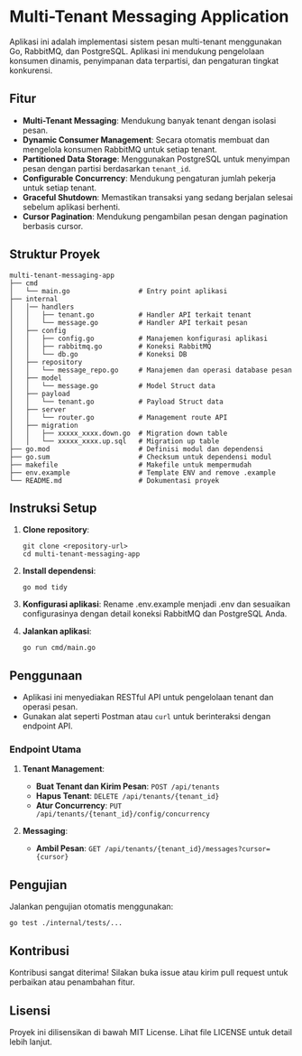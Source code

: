 # Multi-Tenant Messaging Application

Aplikasi ini adalah implementasi sistem pesan multi-tenant menggunakan Go, RabbitMQ, dan PostgreSQL. Aplikasi ini mendukung pengelolaan konsumen dinamis, penyimpanan data terpartisi, dan pengaturan tingkat konkurensi.

## Fitur

- **Multi-Tenant Messaging**: Mendukung banyak tenant dengan isolasi pesan.
- **Dynamic Consumer Management**: Secara otomatis membuat dan mengelola konsumen RabbitMQ untuk setiap tenant.
- **Partitioned Data Storage**: Menggunakan PostgreSQL untuk menyimpan pesan dengan partisi berdasarkan `tenant_id`.
- **Configurable Concurrency**: Mendukung pengaturan jumlah pekerja untuk setiap tenant.
- **Graceful Shutdown**: Memastikan transaksi yang sedang berjalan selesai sebelum aplikasi berhenti.
- **Cursor Pagination**: Mendukung pengambilan pesan dengan pagination berbasis cursor.

## Struktur Proyek

```
multi-tenant-messaging-app
├── cmd
│   └── main.go                 # Entry point aplikasi
├── internal
│   │── handlers
│   │   ├── tenant.go           # Handler API terkait tenant
│   │   └── message.go          # Handler API terkait pesan
│   ├── config
│   │   ├── config.go           # Manajemen konfigurasi aplikasi
│   │   ├── rabbitmq.go         # Koneksi RabbitMQ
│   │   └── db.go               # Koneksi DB
│   ├── repository
│   │   └── message_repo.go     # Manajemen dan operasi database pesan
│   ├── model
│   │   └── message.go          # Model Struct data
│   ├── payload
│   │   └── tenant.go           # Payload Struct data
│   ├── server
│   │   └── router.go           # Management route API
│   ├── migration
│   │   ├── xxxxx_xxxx.down.go  # Migration down table
│   │   └── xxxxx_xxxx.up.sql   # Migration up table
├── go.mod                      # Definisi modul dan dependensi
├── go.sum                      # Checksum untuk dependensi modul
├── makefile                    # Makefile untuk mempermudah
├── env.example                 # Template ENV and remove .example
└── README.md                   # Dokumentasi proyek
```

## Instruksi Setup

1. **Clone repository**:
   ```
   git clone <repository-url>
   cd multi-tenant-messaging-app
   ```

2. **Install dependensi**:
   ```
   go mod tidy
   ```

3. **Konfigurasi aplikasi**:
   Rename .env.example menjadi .env dan sesuaikan configurasinya dengan detail koneksi RabbitMQ dan PostgreSQL Anda.

4. **Jalankan aplikasi**:
   ```
   go run cmd/main.go
   ```

## Penggunaan

- Aplikasi ini menyediakan RESTful API untuk pengelolaan tenant dan operasi pesan.
- Gunakan alat seperti Postman atau `curl` untuk berinteraksi dengan endpoint API.

### **Endpoint Utama**

1. **Tenant Management**:
   - **Buat Tenant dan Kirim Pesan**: `POST /api/tenants`
   - **Hapus Tenant**: `DELETE /api/tenants/{tenant_id}`
   - **Atur Concurrency**: `PUT /api/tenants/{tenant_id}/config/concurrency`

2. **Messaging**:
   - **Ambil Pesan**: `GET /api/tenants/{tenant_id}/messages?cursor={cursor}`

## Pengujian

Jalankan pengujian otomatis menggunakan:
```
go test ./internal/tests/...
```

## Kontribusi

Kontribusi sangat diterima! Silakan buka issue atau kirim pull request untuk perbaikan atau penambahan fitur.

## Lisensi

Proyek ini dilisensikan di bawah MIT License. Lihat file LICENSE untuk detail lebih lanjut.